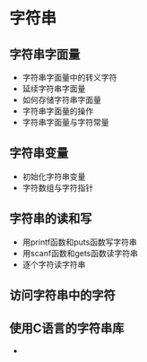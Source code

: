 # 字符串
## 字符串字面量
- 字符串字面量中的转义字符
- 延续字符串字面量
- 如何存储字符串字面量
- 字符串字面量的操作
- 字符串字面量与字符常量
## 字符串变量
- 初始化字符串变量
- 字符数组与字符指针
## 字符串的读和写
- 用printf函数和puts函数写字符串
- 用scanf函数和gets函数读字符串
- 逐个字符读字符串
## 访问字符串中的字符
## 使用C语言的字符串库
-